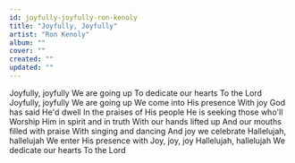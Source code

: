 ```yaml
---
id: joyfully-joyfully-ron-kenoly
title: "Joyfully, Joyfully"
artist: "Ron Kenoly"
album: ""
cover: ""
created: ""
updated: ""
---
```


Joyfully, joyfully
We are going up
To dedicate our hearts
To the Lord
Joyfully, joyfully
We are going up
We come into His presence
With joy
God has said He'd dwell
In the praises of His people
He is seeking those who'll
Worship Him in spirit and in truth
With our hands lifted up
And our mouths filled with praise
With singing and dancing
And joy we celebrate
Hallelujah, hallelujah
We enter His presence with
Joy, joy, joy
Hallelujah, hallelujah
We dedicate our hearts
To the Lord